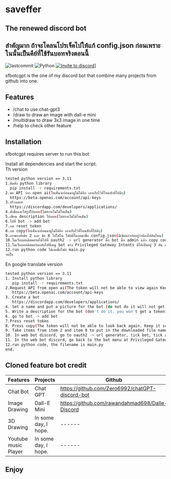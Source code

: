 # saveffer
## The renewed discord bot

## สำคัญมาก ถ้าจะโคลนโปรเจ็คไปให้แก้ config.json ก่อนเพราะในนั้นเป็นคีย์ที่ใช้รันบอทจริงตอนนี้

![lastcommit](https://img.shields.io/github/last-commit/saveffer1/sfbotcgpt?color=green&logoColor=black)
![Python](https://img.shields.io/badge/python-3.11-blue.svg)
[![Invite to discord](https://img.shields.io/badge/Invite-Bot-pink)](https://discord.com/api/oauth2/authorize?client_id=1054600054498926613&permissions=59392&scope=bot)]

sfbotcgpt is the one of my discord bot that combine many projects from github into one.

## Features

- /chat to use chat-gpt3
- /draw to draw an image with dall-e mini
- /multidraw to draw 3x3 image in one time
- /help to check other feature

## Installation

sfbotcgpt requires server to run this bot

Install all dependencies and start the script.                                             
Th version
```sh
tested python version == 3.11
1.ติดตั้ง python library
  pip install -r requirements.txt
2.ขอ API จาก open ai(โทเค็นจะย้อนมาดูไม่ได้อีก เอาเก็บไว้ที่ไหนสักที่ให้ดีๆ)
  https://beta.openai.com/account/api-keys
3.สร้างบอท
  https://discordapp.com/developers/applications/
4.ตั้งชื่อและใส่รูปให้บอท(ไม่ทำจะไม่ได้โทเค็น)
5.เขียน description ให้บอท(ไม่ทำจะไม่ได้โทเค็น)
6.ไปที่ bot -> add bot
7.กด reset token
8.กด copy(โทเค็นจะย้อนมาดูไม่ได้อีก เอาเก็บไว้ที่ไหนสักที่ให้ดีๆ)
9.เอาของทั้งข้อ 2 และ ข้อ 8 ไปใส่ใน ไฟล์ที่โหลดมาชื่อ config.json(มีเขียนกำกับอยู่ว่าต้องใส่อันไหน)
10.ในเว็บบอทดิสคอร์ดให้ไปที่ oauth2 -> url generator ติ๊ก bot ติ๊ก admin แล้ว copy code เชิญด้านล่างมาเปิด จะเป็นการเชิญบอทเข้าดิส
11.ในเว็บบอทดิสคอร์ดกลับไปที่เมนู bot ตรง Privileged Gateway Intents มีให้เปิดอยู่ 3 อัน เปิดแม่งให้หมด
12.run python code ได้เลยชื่อไฟล์ main.py
จบปิ๊ง
```

En google translate version
```sh
tested python version == 3.11
1. Install python library
   pip install -r requirements.txt
2.Request API from open ai(The token will not be able to view again Keep it somewhere good)
   https://beta.openai.com/account/api-keys
3. Create a bot
   https://discordapp.com/developers/applications/
4. Set a name and put a picture for the bot (do not do it will not get a token)
5. Write a description for the bot (don't do it, you won't get a token)
6. go to bot -> add bot
7.Press reset token
8. Press copy(The token will not be able to look back again. Keep it somewhere good)
9. Take items from item 2 and item 8 to put in the downloaded file named config.json(it is written which one to put)
10. In web bot discord, go to oauth2 -> url generator, tick bot, tick admin and copy the invitation code below to open. This will invite the bot to the disk.
11. In the web bot discord, go back to the bot menu at Privileged Gateway Intents, there are 3 open. Open them all.
12.run python code, the filename is main.py
end.
```

## Cloned feature bot credit

| Features | Projects | Github |
| ------ | ------ | ------ |
| Chat Bot | Chat GPT | https://github.com/Zero6992/chatGPT-discord-bot |
| Image Drawing | Dall-E Mini |https://github.com/rawandahmad698/Dalle-Discord |
| 3D Drawing | In some day, I hope. | ------ |
| Youtube music Player | In some day, I hope. | ------ |


## Enjoy
